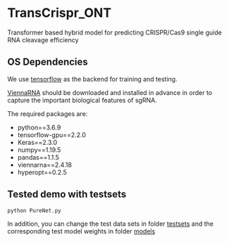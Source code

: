 # TransCrispr_ONT
Transformer based hybrid model for predicting CRISPR/Cas9 single guide RNA cleavage efficiency


## OS Dependencies
We use [tensorflow](https://www.tensorflow.org/) as the backend for training and testing.

[ViennaRNA](http://rna.tbi.univie.ac.at/) should be downloaded and installed in advance in order to capture the important biological features of sgRNA.

The required packages are:
+ python==3.6.9
+ tensorflow-gpu==2.2.0
+ Keras==2.3.0
+ numpy==1.19.5
+ pandas==1.1.5
+ viennarna==2.4.18
+ hyperopt==0.2.5

## Tested demo with testsets
`python PureNet.py`

In addition, you can change the test data sets in folder [testsets](https://github.com/BioinfoApollo/TransCrispr_ONT/tree/main/testsets) and the corresponding test model weights in folder [models](https://github.com/BioinfoApollo/TransCrispr_ONT/tree/main/models)
